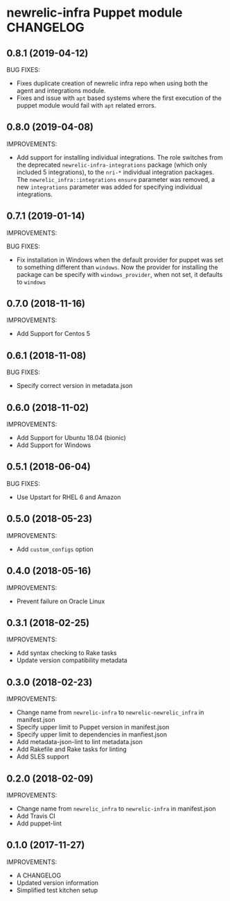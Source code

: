 # newrelic-infra Puppet module CHANGELOG

## 0.8.1 (2019-04-12)

BUG FIXES:

* Fixes duplicate creation of newrelic infra repo when using both the agent
  and integrations module.
* Fixes and issue with `apt` based systems where the first execution of the 
  puppet module would fail with `apt` related errors.

## 0.8.0 (2019-04-08)

IMPROVEMENTS:

* Add support for installing individual integrations. The role 
  switches from the deprecated `newrelic-infra-integrations` package (which 
  only included 5 integrations), to the `nri-*` individual integration 
  packages. The `newrelic_infra::integrations` `ensure` parameter was removed, 
  a new `integrations` parameter was added for specifying individual 
  integrations. 

## 0.7.1 (2019-01-14)

IMPROVEMENTS:

BUG FIXES:

* Fix installation in Windows when the default provider for puppet was
  set to something different than `windows`. Now the provider for
  installing the package can be specify with `windows_provider`, when
  not set, it defaults to `windows`

## 0.7.0 (2018-11-16)

IMPROVEMENTS:

* Add Support for Centos 5

## 0.6.1 (2018-11-08)

BUG FIXES:

* Specify correct version in metadata.json

## 0.6.0 (2018-11-02)

IMPROVEMENTS:

* Add Support for Ubuntu 18.04 (bionic)
* Add Support for Windows

## 0.5.1 (2018-06-04)

BUG FIXES:

* Use Upstart for RHEL 6 and Amazon

## 0.5.0 (2018-05-23)

IMPROVEMENTS:

* Add `custom_configs` option

## 0.4.0 (2018-05-16)

IMPROVEMENTS:

* Prevent failure on Oracle Linux

## 0.3.1 (2018-02-25)

IMPROVEMENTS:

* Add syntax checking to Rake tasks
* Update version compatibility metadata

## 0.3.0 (2018-02-23)

IMPROVEMENTS:

* Change name from `newrelic-infra` to `newrelic-newrelic_infra` in manifest.json
* Specify upper limit to Puppet version in manifest.json
* Specify upper limit to dependencies in manfiest.json
* Add metadata-json-lint to lint metadata.json
* Add Rakefile and Rake tasks for linting
* Add SLES support

## 0.2.0 (2018-02-09)

IMPROVEMENTS:

* Change name from `newrelic_infra` to `newrelic-infra` in manifest.json
* Add Travis CI
* Add puppet-lint

## 0.1.0 (2017-11-27)

IMPROVEMENTS:

* A CHANGELOG
* Updated version information
* Simplified test kitchen setup
